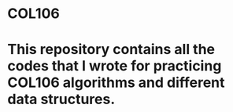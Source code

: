 # COL106
# This repository contains all the codes that I wrote for practicing COL106 algorithms and different data structures.
